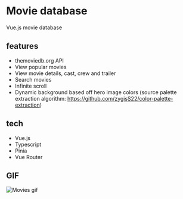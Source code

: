 # Movie database

Vue.js movie database 

## features

- themoviedb.org API 
- View popular movies
- View movie details, cast, crew and trailer
- Search movies
- Infinite scroll
- Dynamic background based off hero image colors (source palette extraction algorithm: https://github.com/zygisS22/color-palette-extraction)

## tech

- Vue.js
- Typescript
- Pinia
- Vue Router

## GIF
![Movies gif](movies.gif)
